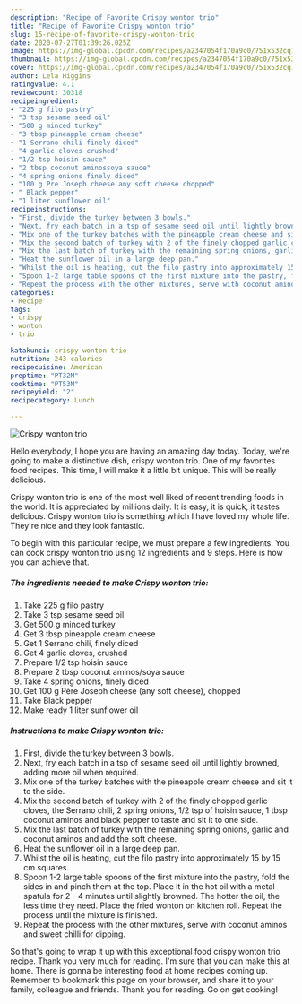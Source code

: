 ```yaml
---
description: "Recipe of Favorite Crispy wonton trio"
title: "Recipe of Favorite Crispy wonton trio"
slug: 15-recipe-of-favorite-crispy-wonton-trio
date: 2020-07-27T01:39:26.025Z
image: https://img-global.cpcdn.com/recipes/a2347054f170a9c0/751x532cq70/crispy-wonton-trio-recipe-main-photo.jpg
thumbnail: https://img-global.cpcdn.com/recipes/a2347054f170a9c0/751x532cq70/crispy-wonton-trio-recipe-main-photo.jpg
cover: https://img-global.cpcdn.com/recipes/a2347054f170a9c0/751x532cq70/crispy-wonton-trio-recipe-main-photo.jpg
author: Lela Higgins
ratingvalue: 4.1
reviewcount: 30318
recipeingredient:
- "225 g filo pastry"
- "3 tsp sesame seed oil"
- "500 g minced turkey"
- "3 tbsp pineapple cream cheese"
- "1 Serrano chili finely diced"
- "4 garlic cloves crushed"
- "1/2 tsp hoisin sauce"
- "2 tbsp coconut aminossoya sauce"
- "4 spring onions finely diced"
- "100 g Pre Joseph cheese any soft cheese chopped"
- " Black pepper"
- "1 liter sunflower oil"
recipeinstructions:
- "First, divide the turkey between 3 bowls."
- "Next, fry each batch in a tsp of sesame seed oil until lightly browned, adding more oil when required."
- "Mix one of the turkey batches with the pineapple cream cheese and sit it to the side."
- "Mix the second batch of turkey with 2 of the finely chopped garlic cloves, the Serrano chili, 2 spring onions, 1/2 tsp of hoisin sauce, 1 tbsp coconut aminos and black pepper to taste and sit it to one side."
- "Mix the last batch of turkey with the remaining spring onions, garlic and coconut aminos and add the soft cheese."
- "Heat the sunflower oil in a large deep pan."
- "Whilst the oil is heating, cut the filo pastry into approximately 15 by 15 cm squares."
- "Spoon 1-2 large table spoons of the first mixture into the pastry, fold the sides in and pinch them at the top. Place it in the hot oil with a metal spatula for 2 - 4 minutes until slightly browned. The hotter the oil, the less time they need. Place the fried wonton on kitchen roll. Repeat the process until the mixture is finished."
- "Repeat the process with the other mixtures, serve with coconut aminos and sweet chilli for dipping."
categories:
- Recipe
tags:
- crispy
- wonton
- trio

katakunci: crispy wonton trio 
nutrition: 243 calories
recipecuisine: American
preptime: "PT32M"
cooktime: "PT53M"
recipeyield: "2"
recipecategory: Lunch

---
```



![Crispy wonton trio](https://img-global.cpcdn.com/recipes/a2347054f170a9c0/751x532cq70/crispy-wonton-trio-recipe-main-photo.jpg)

Hello everybody, I hope you are having an amazing day today. Today, we're going to make a distinctive dish, crispy wonton trio. One of my favorites food recipes. This time, I will make it a little bit unique. This will be really delicious.



Crispy wonton trio is one of the most well liked of recent trending foods in the world. It is appreciated by millions daily. It is easy, it is quick, it tastes delicious. Crispy wonton trio is something which I have loved my whole life. They're nice and they look fantastic.


To begin with this particular recipe, we must prepare a few ingredients. You can cook crispy wonton trio using 12 ingredients and 9 steps. Here is how you can achieve that.

<!--inarticleads1-->

##### The ingredients needed to make Crispy wonton trio:

1. Take 225 g filo pastry
1. Take 3 tsp sesame seed oil
1. Get 500 g minced turkey
1. Get 3 tbsp pineapple cream cheese
1. Get 1 Serrano chili, finely diced
1. Get 4 garlic cloves, crushed
1. Prepare 1/2 tsp hoisin sauce
1. Prepare 2 tbsp coconut aminos/soya sauce
1. Take 4 spring onions, finely diced
1. Get 100 g Père Joseph cheese (any soft cheese), chopped
1. Take  Black pepper
1. Make ready 1 liter sunflower oil




<!--inarticleads2-->

##### Instructions to make Crispy wonton trio:

1. First, divide the turkey between 3 bowls.
1. Next, fry each batch in a tsp of sesame seed oil until lightly browned, adding more oil when required.
1. Mix one of the turkey batches with the pineapple cream cheese and sit it to the side.
1. Mix the second batch of turkey with 2 of the finely chopped garlic cloves, the Serrano chili, 2 spring onions, 1/2 tsp of hoisin sauce, 1 tbsp coconut aminos and black pepper to taste and sit it to one side.
1. Mix the last batch of turkey with the remaining spring onions, garlic and coconut aminos and add the soft cheese.
1. Heat the sunflower oil in a large deep pan.
1. Whilst the oil is heating, cut the filo pastry into approximately 15 by 15 cm squares.
1. Spoon 1-2 large table spoons of the first mixture into the pastry, fold the sides in and pinch them at the top. Place it in the hot oil with a metal spatula for 2 - 4 minutes until slightly browned. The hotter the oil, the less time they need. Place the fried wonton on kitchen roll. Repeat the process until the mixture is finished.
1. Repeat the process with the other mixtures, serve with coconut aminos and sweet chilli for dipping.




So that's going to wrap it up with this exceptional food crispy wonton trio recipe. Thank you very much for reading. I'm sure that you can make this at home. There is gonna be interesting food at home recipes coming up. Remember to bookmark this page on your browser, and share it to your family, colleague and friends. Thank you for reading. Go on get cooking!
